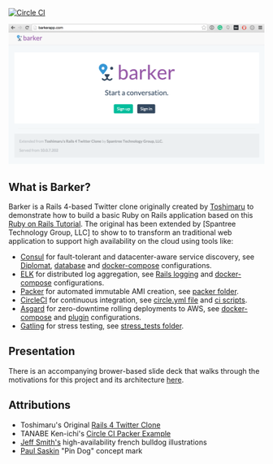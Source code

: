 [![Circle CI](https://circleci.com/gh/Spantree/barker.svg?style=svg)](https://circleci.com/gh/Spantree/barker)

![Github Clone Screen Capture](slides/slides/images/barker-screenshot.png)

## What is Barker?

Barker is a Rails 4-based Twitter clone originally created by [Toshimaru](https://github.com/toshimaru/Rails-4-Twitter-Clone) to demonstrate how to build a basic Ruby on Rails application based on this [Ruby on Rails Tutorial](http://ruby.railstutorial.org/ruby-on-rails-tutorial-book). The original has been extended by [Spantree Technology Group, LLC] to show to to transform an traditional web application to support high availability on the cloud using tools like:

* [Consul](http://consul.io) for fault-tolerant and datacenter-aware service discovery, see [Diplomat](https://github.com/Spantree/barker/blob/5b409b914396e824a4b58aeed85d11cc24a8ba54/config/application.rb#L42-L57), [database](https://github.com/Spantree/barker/blob/5b409b914396e824a4b58aeed85d11cc24a8ba54/config/database.yml#L28-L38) and [docker-compose](https://github.com/Spantree/barker/blob/570a297e695196f0321e982e5751d710db5a6664/docker-compose.yml#L7-L10) configurations.
* [ELK](https://www.elastic.co/webinars/introduction-elk-stack) for distributed log aggregation, see [Rails logging](https://github.com/Spantree/barker/blob/5b409b914396e824a4b58aeed85d11cc24a8ba54/config/application.rb#L50-L56) and [docker-compose](https://github.com/Spantree/barker/blob/570a297e695196f0321e982e5751d710db5a6664/docker-compose.yml#L11-L17) configurations.
* [Packer](http://packer.io) for automated immutable AMI creation, see [packer folder](packer/).
* [CircleCI](http://circleci.com) for continuous integration, see [circle.yml file](circle.yml) and [ci scripts](https://github.com/Spantree/barker/tree/develop/ci).
* [Asgard](https://github.com/Netflix/asgard) for zero-downtime rolling deployments to AWS, see [docker-compose](https://github.com/Spantree/barker/blob/570a297e695196f0321e982e5751d710db5a6664/docker-compose.yml#L18-L20) and [plugin](https://github.com/Spantree/barker/tree/develop/system/asgard) configurations.
* [Gatling](http://gatling.io) for stress testing, see [stress_tests folder](stress_tests).

## Presentation

There is an accompanying brower-based slide deck that walks through the motivations for this project and its architecture [here](http://bit.ly/hacloudapps).

## Attributions

* Toshimaru's Original [Rails 4 Twitter Clone](https://github.com/toshimaru/Rails-4-Twitter-Clone)
* TANABE Ken-ichi's [Circle CI Packer Example](https://github.com/nabeken/circleci-packer-example)
* [Jeff Smith's](https://twitter.com/jeffksmithjr) high-availability french bulldog illustrations
* [Paul Saskin](https://dribbble.com/shots/1074140-Pin-dog) "Pin Dog" concept mark